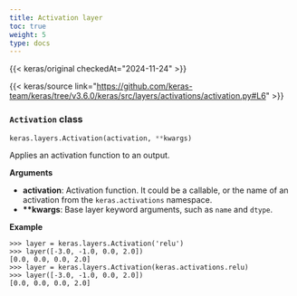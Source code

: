 ```yaml
---
title: Activation layer
toc: true
weight: 5
type: docs
---
```


{{< keras/original checkedAt="2024-11-24" >}}

{{< keras/source link="https://github.com/keras-team/keras/tree/v3.6.0/keras/src/layers/activations/activation.py#L6" >}}

### `Activation` class

```python
keras.layers.Activation(activation, **kwargs)
```

Applies an activation function to an output.

**Arguments**

- **activation**: Activation function. It could be a callable, or the name of an activation from the `keras.activations` namespace.
- **\*\*kwargs**: Base layer keyword arguments, such as `name` and `dtype`.

**Example**

```console
>>> layer = keras.layers.Activation('relu')
>>> layer([-3.0, -1.0, 0.0, 2.0])
[0.0, 0.0, 0.0, 2.0]
>>> layer = keras.layers.Activation(keras.activations.relu)
>>> layer([-3.0, -1.0, 0.0, 2.0])
[0.0, 0.0, 0.0, 2.0]
```
